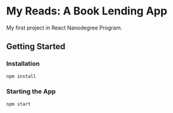 # My Reads: A Book Lending App

My first project in React Nanodegree Program.

## Getting Started

### Installation

```sh
npm install
```

### Starting the App

```sh
npm start
```
